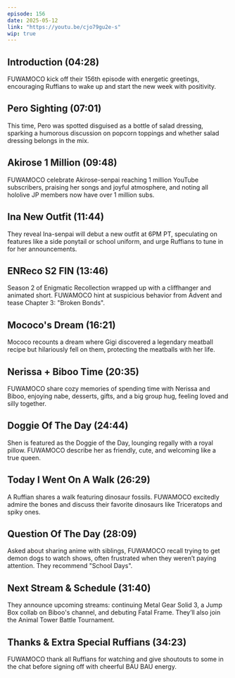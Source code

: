 ```yaml
---
episode: 156
date: 2025-05-12
link: "https://youtu.be/cjo79gu2e-s"
wip: true
---
```


## Introduction (04:28)

FUWAMOCO kick off their 156th episode with energetic greetings, encouraging Ruffians to wake up and start the new week with positivity.

## Pero Sighting (07:01)

This time, Pero was spotted disguised as a bottle of salad dressing, sparking a humorous discussion on popcorn toppings and whether salad dressing belongs in the mix.

## Akirose 1 Million (09:48)

FUWAMOCO celebrate Akirose-senpai reaching 1 million YouTube subscribers, praising her songs and joyful atmosphere, and noting all hololive JP members now have over 1 million subs.

## Ina New Outfit (11:44)

They reveal Ina-senpai will debut a new outfit at 6PM PT, speculating on features like a side ponytail or school uniform, and urge Ruffians to tune in for her announcements.

## ENReco S2 FIN (13:46)

Season 2 of Enigmatic Recollection wrapped up with a cliffhanger and animated short. FUWAMOCO hint at suspicious behavior from Advent and tease Chapter 3: "Broken Bonds".

## Mococo's Dream (16:21)

Mococo recounts a dream where Gigi discovered a legendary meatball recipe but hilariously fell on them, protecting the meatballs with her life.

## Nerissa + Biboo Time (20:35)

FUWAMOCO share cozy memories of spending time with Nerissa and Biboo, enjoying nabe, desserts, gifts, and a big group hug, feeling loved and silly together.

## Doggie Of The Day (24:44)

Shen is featured as the Doggie of the Day, lounging regally with a royal pillow. FUWAMOCO describe her as friendly, cute, and welcoming like a true queen.

## Today I Went On A Walk (26:29)

A Ruffian shares a walk featuring dinosaur fossils. FUWAMOCO excitedly admire the bones and discuss their favorite dinosaurs like Triceratops and spiky ones.

## Question Of The Day (28:09)

Asked about sharing anime with siblings, FUWAMOCO recall trying to get demon dogs to watch shows, often frustrated when they weren’t paying attention. They recommend "School Days".

## Next Stream & Schedule (31:40)

They announce upcoming streams: continuing Metal Gear Solid 3, a Jump Box collab on Biboo's channel, and debuting Fatal Frame. They’ll also join the Animal Tower Battle Tournament.

## Thanks & Extra Special Ruffians (34:23)

FUWAMOCO thank all Ruffians for watching and give shoutouts to some in the chat before signing off with cheerful BAU BAU energy.
